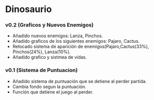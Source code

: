 # Dinosaurio


### v0.2 (Graficos y Nuevos Enemigos)
- Añadido nuevos enemigos: Lanza, Pinchos.
- Añadido graficos de los siguientes enemigos: Pajaro, Cactus.
- Retocado sistema de aparición de enemigos(Pajaro,Cactus(33%), Pinchos(24%), Lanza(10%).
- Añadido grafico y sistmea de vidas.


### v0.1 (Sistema de Puntuacion)
- Añadido sistema de puntuación que se detiene al perder partida.
- Cambia fondo segun la puntuación.
- Función que detiene el juego al perder.